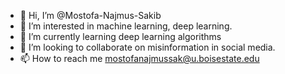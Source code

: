 - 👋 Hi, I’m @Mostofa-Najmus-Sakib
- 👀 I’m interested in machine learning, deep learning. 
- 🌱 I’m currently learning deep learning algorithms
- 💞️ I’m looking to collaborate on misinformation in social media. 
- 📫 How to reach me mostofanajmussak@u.boisestate.edu

<!---
Mostofa-Najmus-Sakib/Mostofa-Najmus-Sakib is a ✨ special ✨ repository because its `README.md` (this file) appears on your GitHub profile.
You can click the Preview link to take a look at your changes.
--->
